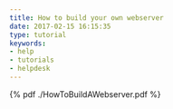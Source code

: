 ```yaml
---
title: How to build your own webserver
date: 2017-02-15 16:15:35
type: tutorial
keywords:
- help
- tutorials
- helpdesk
---
```


{% pdf ./HowToBuildAWebserver.pdf %}

